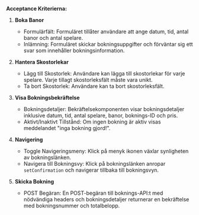  **Acceptance Kriterierna:**

1. **Boka Banor**
   - Formulärfält: Formuläret tillåter användare att ange datum, tid, antal banor och antal spelare.
   - Inlämning: Formuläret skickar bokningsuppgifter och förväntar sig ett svar som innehåller bokningsinformation.

2. **Hantera Skostorlekar**
   - Lägg till Skostorlek: Användare kan lägga till skostorlekar för varje spelare. Varje tillagt skostorleksfält måste vara unikt.
   - Ta bort Skostorlek: Användare kan ta bort skostorleksfält.

3. **Visa Bokningsbekräftelse**
   - Bokningsdetaljer: Bekräftelsekomponenten visar bokningsdetaljer inklusive datum, tid, antal spelare, banor, boknings-ID och pris.
   - Aktivt/Inaktivt Tillstånd: Om ingen bokning är aktiv visas meddelandet "inga bokning gjord!".

4. **Navigering**
   - Toggle Navigeringsmeny: Klick på menyk ikonen växlar synligheten av bokningslänken.
   - Navigera till Bokningsvy: Klick på bokningslänken anropar `setConfirmation` och navigerar tillbaka till bokningsvyn.

5. **Skicka Bokning**
   - POST Begäran: En POST-begäran till boknings-API:t med nödvändiga headers och bokningsdetaljer returnerar en bekräftelse med bokningsnummer och totalbelopp.

